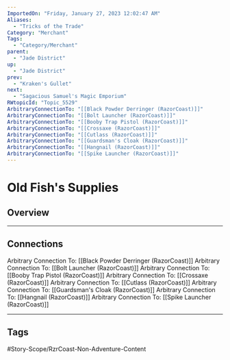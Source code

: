```yaml
---
ImportedOn: "Friday, January 27, 2023 12:02:47 AM"
Aliases:
  - "Tricks of the Trade"
Category: "Merchant"
Tags:
  - "Category/Merchant"
parent:
  - "Jade District"
up:
  - "Jade District"
prev:
  - "Kraken's Gullet"
next:
  - "Sagacious Samuel's Magic Emporium"
RWtopicId: "Topic_5529"
ArbitraryConnectionTo: "[[Black Powder Derringer (RazorCoast)]]"
ArbitraryConnectionTo: "[[Bolt Launcher (RazorCoast)]]"
ArbitraryConnectionTo: "[[Booby Trap Pistol (RazorCoast)]]"
ArbitraryConnectionTo: "[[Crossaxe (RazorCoast)]]"
ArbitraryConnectionTo: "[[Cutlass (RazorCoast)]]"
ArbitraryConnectionTo: "[[Guardsman's Cloak (RazorCoast)]]"
ArbitraryConnectionTo: "[[Hangnail (RazorCoast)]]"
ArbitraryConnectionTo: "[[Spike Launcher (RazorCoast)]]"
---
```

# Old Fish's Supplies
## Overview
---
## Connections
Arbitrary Connection To: [[Black Powder Derringer (RazorCoast)]]
Arbitrary Connection To: [[Bolt Launcher (RazorCoast)]]
Arbitrary Connection To: [[Booby Trap Pistol (RazorCoast)]]
Arbitrary Connection To: [[Crossaxe (RazorCoast)]]
Arbitrary Connection To: [[Cutlass (RazorCoast)]]
Arbitrary Connection To: [[Guardsman's Cloak (RazorCoast)]]
Arbitrary Connection To: [[Hangnail (RazorCoast)]]
Arbitrary Connection To: [[Spike Launcher (RazorCoast)]]


---
## Tags
#Story-Scope/RzrCoast-Non-Adventure-Content

